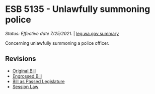 # ESB 5135 - Unlawfully summoning police
*Status: Effective date 7/25/2021.* | [leg.wa.gov summary](https://app.leg.wa.gov/billsummary?BillNumber=5135&Year=2021)

Concerning unlawfully summoning a police officer.

## Revisions
* [Original Bill](1/)
* [Engrossed Bill](1/)
* [Bill as Passed Legislature](1/)
* [Session Law](1/)